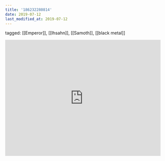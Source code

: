 ```yaml
---
title: '186232280814'
date: 2019-07-12
last_modified_at: 2019-07-12
---
```

tagged: [[Emperor]], [[Ihsahn]], [[Samoth]], [[black metal]]
<iframe allow="accelerometer; autoplay; clipboard-write; encrypted-media; gyroscope; picture-in-picture" allowfullscreen="" frameborder="0" height="375" id="youtube_iframe" src="https://www.youtube.com/embed/6BI4_NMxPb8?feature=oembed&amp;enablejsapi=1&amp;origin=https://safe.txmblr.com&amp;wmode=opaque" width="500"></iframe>